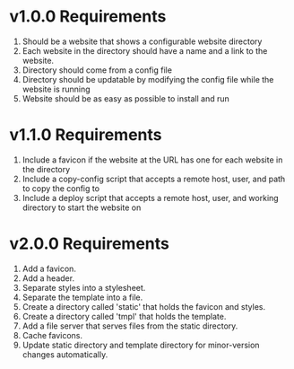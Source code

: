 # v1.0.0 Requirements

1. Should be a website that shows a configurable website directory
2. Each website in the directory should have a name and a link to the website.
3. Directory should come from a config file
4. Directory should be updatable by modifying the config file while the website
   is running
5. Website should be as easy as possible to install and run

# v1.1.0 Requirements
1. Include a favicon if the website at the URL has one for each website in the
   directory
2. Include a copy-config script that accepts a remote host, user, and path to
   copy the config to
3. Include a deploy script that accepts a remote host, user, and working
   directory to start the website on

# v2.0.0 Requirements

1. Add a favicon.
2. Add a header.
3. Separate styles into a stylesheet.
4. Separate the template into a file.
4. Create a directory called 'static' that holds the favicon and styles.
5. Create a directory called 'tmpl' that holds the template.
4. Add a file server that serves files from the static directory.
5. Cache favicons.
6. Update static directory and template directory for minor-version changes
   automatically.
